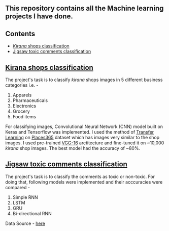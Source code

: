 ## This repository contains all the Machine learning projects I have done.
## **Contents**
- [*Kirana* shops classification](#kirana-shops-classification)
- [Jigsaw toxic comments classification](#jigsaw-toxic-comments-classification)

## [**Kirana shops classification**](https://github.com/jainsid07/Siddham-Jain/tree/master/kirana%20shops%20classification)
The project's task is to classify *kirana* shops images in 5 different business categories i.e. - 
1. Apparels
2. Pharmaceuticals
3. Electronics
4. Grocery
5. Food items

For classifying images, Convolutional Neural Network (CNN) model built on Keras and Tensorflow was implemented. I used the method of [Transfer Learning](https://machinelearningmastery.com/transfer-learning-for-deep-learning/) on [Places365](http://places2.csail.mit.edu/) dataset which has images very similar to the shop images. 
I used pre-trained [VGG-16](https://towardsdatascience.com/step-by-step-vgg16-implementation-in-keras-for-beginners-a833c686ae6c) arctitecture and fine-tuned it on ~10,000 *kirana* shop images. The best model had the accuracy of ~80%.

## [**Jigsaw toxic comments classification**](https://github.com/jainsid07/Siddham-Jain/tree/master/Jigsaw--toxic-comments-classification)
The project's task is to classify the comments as toxic or non-toxic. For doing that, following models were implemented and their acccuracies were compared - 
1. Simple RNN
2. LSTM
3. GRU
4. Bi-directional RNN

Data Source - [here](https://www.kaggle.com/c/jigsaw-multilingual-toxic-comment-classification/data)







